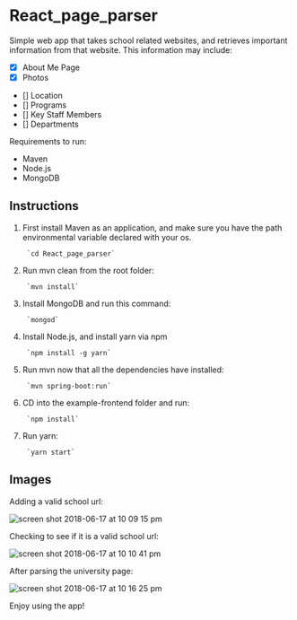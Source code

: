 # React_page_parser

Simple web app that takes school related websites, and retrieves important information from that website. This information may include:
- [x] About Me Page
- [x] Photos
- [] Location
- [] Programs
- [] Key Staff Members
- [] Departments

Requirements to run:
- Maven
- Node.js
- MongoDB

## Instructions

1. First install Maven as an application, and make sure you have the path environmental variable declared with your os.
    
        `cd React_page_parser`

2. Run mvn clean from the root folder:

        `mvn install`
    
3. Install MongoDB and run this command:
   
        `mongod`

4. Install Node.js, and install yarn via npm

        `npm install -g yarn`
    
5. Run mvn now that all the dependencies have installed:
   
        `mvn spring-boot:run`
 
6. CD into the example-frontend folder and run:

        `npm install`
    
7. Run yarn:

        `yarn start`

## Images

Adding a valid school url:

![screen shot 2018-06-17 at 10 09 15 pm](https://user-images.githubusercontent.com/25303677/41515491-2042a744-727d-11e8-80bf-7f27f889b96b.png)

Checking to see if it is a valid school url: 

![screen shot 2018-06-17 at 10 10 41 pm](https://user-images.githubusercontent.com/25303677/41515535-4f9a8c46-727d-11e8-98e4-f56c62fd3db8.png)

After parsing the university page: 

![screen shot 2018-06-17 at 10 16 25 pm](https://user-images.githubusercontent.com/25303677/41515606-c9a38268-727d-11e8-9a7e-0a7ee0eeed06.png)


Enjoy using the app!
    
  